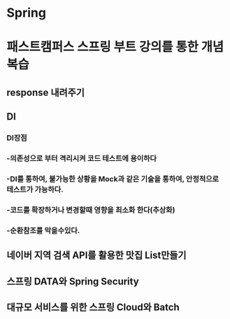 # Spring

# 패스트캠퍼스 스프링 부트 강의를 통한 개념 복습

## response 내려주기
### 

## DI
### DI장점
### -의존성으로 부터 격리시켜 코드 테스트에 용이하다
### -DI를 통하여, 불가능한 상황을 Mock과 같은 기술을 통하여, 안정적으로 테스트가 가능하다.
### -코드를 확장하거나 변경할때 영향을 최소화 한다(추상화)
### -순환참조를 막을수있다.

## 네이버 지역 검색 API를 활용한 맛집 List만들기

## 스프링 DATA와 Spring Security

## 대규모 서비스를 위한 스프링 Cloud와 Batch
